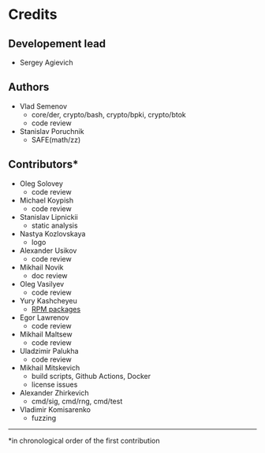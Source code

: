 Credits
=======

Developement lead
-----------------

- Sergey Agievich

Authors
-------

- Vlad Semenov
  - core/der, crypto/bash, crypto/bpki, crypto/btok
  - code review
- Stanislav Poruchnik
  - SAFE(math/zz)

Contributors*
------------

- Oleg Solovey
  - code review
- Michael Koypish
  - code review
- Stanislav Lipnickii
  - static analysis
- Nastya Kozlovskaya
  - logo
- Alexander Usikov
  - code review
- Mikhail Novik
  - doc review
- Oleg Vasilyev
  - code review
- Yury Kashcheyeu
  - [RPM packages](https://copr.fedorainfracloud.org/coprs/kashcheyeu/bee2/)
- Egor Lawrenov
  - code review
- Mikhail Maltsew
  - code review
- Uladzimir Palukha
  - code review
- Mikhail Mitskevich
  - build scripts, Github Actions, Docker
  - license issues
- Alexander Zhirkevich
  - cmd/sig, cmd/rng, cmd/test
- Vladimir Komisarenko
  - fuzzing

---
*in chronological order of the first contribution
